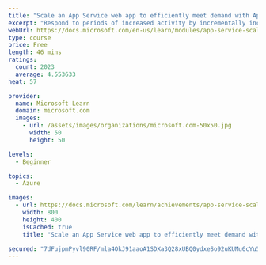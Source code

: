 ```yaml
---
title: "Scale an App Service web app to efficiently meet demand with App Service scale up and scale out"
excerpt: "Respond to periods of increased activity by incrementally increasing the resources available and then, to reduce costs, decreasing these resources when activity drops."
webUrl: https://docs.microsoft.com/en-us/learn/modules/app-service-scale-up-scale-out/
type: course
price: Free
length: 46 mins
ratings:
  count: 2023
  average: 4.553633
heat: 57

provider:
  name: Microsoft Learn
  domain: microsoft.com
  images:
    - url: /assets/images/organizations/microsoft.com-50x50.jpg
      width: 50
      height: 50

levels:
  - Beginner

topics:
  - Azure

images:
  - url: https://docs.microsoft.com/learn/achievements/app-service-scale-up-scale-out-social.png
    width: 800
    height: 400
    isCached: true
    title: "Scale an App Service web app to efficiently meet demand with App Service scale up and scale out"

secured: "7dFujpmPyvl90RF/mla4OkJ91aaoA1SDXa3Q28xUBQ0ydxeSo92uKUMu6cYu5c6qNXInMREDBVkIUDSTI/NeTFb59HyKZdNgx8mXqRLlhCSG3rtitBUgISIh4Gukyo3Qs7NZq7/8j1HsoukUoOxFU8V9w+vDyywmEFQIU9W6WeI3VmGiAvamYX5+1NC3Abee9P4cFzNxzo6TEFdJwdD8MkLKO/tlrfSc2xeLdAyQQQ1OK5b17lMynJecgpvNK3ZWy6iEULSeay82UI7ZJBR1kso+m4f3tO4gS4F/Vpw44hp5UKgVox0/Nda73pb5qeAhXcOi3+MBKjpSVSKl79apEZ/XIq0EykA/+vsmafnBnSIFxhYbypAyrjtP/iDIL5ADQlzgT3aSdtYEfPwbT1wgTNQc5sv9rkmN5XavYTN8Jh4=;SKwg502Nyf5sErAmUreIfA=="
---
```


